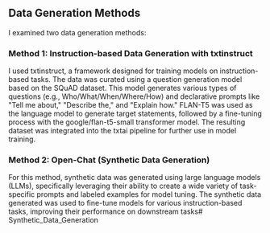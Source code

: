 ## Data Generation Methods
I examined two data generation methods:

### Method 1: Instruction-based Data Generation with txtinstruct

I used txtinstruct, a framework designed for training models on instruction-based tasks.
The data was curated using a question generation model based on the SQuAD dataset. This model generates various types of questions (e.g., Who/What/When/Where/How) and declarative prompts like "Tell me about," "Describe the," and "Explain how."
FLAN-T5 was used as the language model to generate target statements, followed by a fine-tuning process with the google/flan-t5-small transformer model.
The resulting dataset was integrated into the txtai pipeline for further use in model training.


### Method 2: Open-Chat (Synthetic Data Generation)

For this method, synthetic data was generated using large language models (LLMs), specifically leveraging their ability to create a wide variety of task-specific prompts and labeled examples for model tuning.
The synthetic data generated was used to fine-tune models for various instruction-based tasks, improving their performance on downstream tasks# Synthetic_Data_Generation

